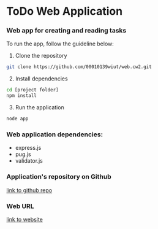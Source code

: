 # ToDo Web Application

### Web app for creating and reading tasks

To run the app, follow the guideline below:

1. Clone the repository

```bash
git clone https://github.com/00010139wiut/web.cw2.git
```

2. Install dependencies

```bash
cd [project folder]
npm install
```

3. Run the application

```bash
node app
```

### Web application dependencies:

- express.js
- pug.js
- validator.js

### Application's repository on Github

[link to github repo](https://github.com/00010139wiut/web.cw2.git)

### Web URL

[link to website](https://todo-10139.glitch.me/)
